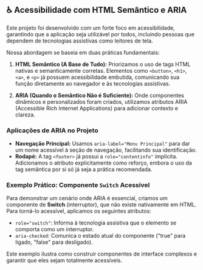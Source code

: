 ## ♿ Acessibilidade com HTML Semântico e ARIA

Este projeto foi desenvolvido com um forte foco em acessibilidade, garantindo que a aplicação seja utilizável por todos, incluindo pessoas que dependem de tecnologias assistivas como leitores de tela.

Nossa abordagem se baseia em duas práticas fundamentais:

1.  **HTML Semântico (A Base de Tudo):** Priorizamos o uso de tags HTML nativas e semanticamente corretas. Elementos como `<button>`, `<h1>`, `<a>`, e `<p>` já possuem acessibilidade embutida, comunicando sua função diretamente ao navegador e às tecnologias assistivas.

2.  **ARIA (Quando o Semântico Não é Suficiente):** Onde componentes dinâmicos e personalizados foram criados, utilizamos atributos ARIA (Accessible Rich Internet Applications) para adicionar contexto e clareza.

### Aplicações de ARIA no Projeto

-   **Navegação Principal:** Usamos `aria-label="Menu Principal"` para dar um nome acessível à seção de navegação, facilitando sua identificação.
-   **Rodapé:** A tag `<footer>` já possui a `role="contentinfo"` implícita. Adicionamos o atributo explicitamente como reforço, embora o uso da tag semântica por si só já seja a prática recomendada.

### Exemplo Prático: Componente `Switch` Acessível

Para demonstrar um cenário onde ARIA é essencial, criamos um componente de **Switch** (interruptor), que não existe nativamente em HTML. Para torná-lo acessível, aplicamos os seguintes atributos:

-   `role="switch"`: Informa à tecnologia assistiva que o elemento se comporta como um interruptor.
-   `aria-checked`: Comunica o estado atual do componente ("true" para ligado, "false" para desligado).

Este exemplo ilustra como construir componentes de interface complexos e garantir que eles sejam totalmente acessíveis.
